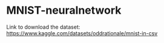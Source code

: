 # MNIST-neuralnetwork

Link to download the dataset: https://www.kaggle.com/datasets/oddrationale/mnist-in-csv

